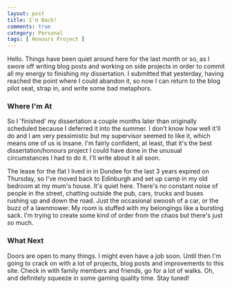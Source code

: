 ```yaml
---
layout: post
title: I'm Back!
comments: true
category: Personal
tags: [ Honours Project ]
---
```


Hello. Things have been quiet around here for the last month or so, as I swore off writing blog posts and working on side projects in order to commit all my energy to finishing my dissertation. I submitted that yesterday, having reached the point where I could abandon it, so now I can return to the blog pilot seat, strap in, and write some bad metaphors.

### Where I'm At

So I 'finished' my dissertation a couple months later than originally scheduled because I deferred it into the summer. I don't know how well it'll do and I am very pessimistic but my supervisor seemed to like it, which means one of us is insane. I'm fairly confident, at least, that it's the best dissertation/honours project I could have done in the unusual circumstances I had to do it. I'll write about it all soon.

The lease for the flat I lived in in Dundee for the last 3 years expired on Thursday, so I've moved back to Edinburgh and set up camp in my old bedroom at my mum's house. It's quiet here. There's no constant noise of people in the street, chatting outside the pub, cars, trucks and buses rushing up and down the road. Just the occasional swoosh of a car, or the buzz of a lawnmower. My room is stuffed with my belongings like a bursting sack. I'm trying to create some kind of order from the chaos but there's just so much.

### What Next

Doors are open to many things. I might even have a job soon. Until then I'm going to crack on with a lot of projects, blog posts and improvements to this site. Check in with family members and friends, go for a lot of walks. Oh, and definitely squeeze in some gaming quality time. Stay tuned!
